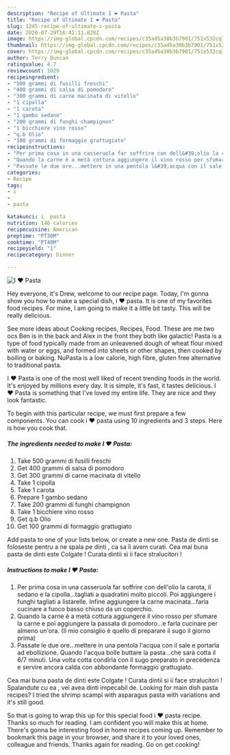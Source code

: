 ```yaml
---
description: "Recipe of Ultimate I ❤ Pasta"
title: "Recipe of Ultimate I ❤ Pasta"
slug: 1245-recipe-of-ultimate-i-pasta
date: 2020-07-29T16:41:11.828Z
image: https://img-global.cpcdn.com/recipes/c35ad5a30b3b7901/751x532cq70/i-❤-pasta-recipe-main-photo.jpg
thumbnail: https://img-global.cpcdn.com/recipes/c35ad5a30b3b7901/751x532cq70/i-❤-pasta-recipe-main-photo.jpg
cover: https://img-global.cpcdn.com/recipes/c35ad5a30b3b7901/751x532cq70/i-❤-pasta-recipe-main-photo.jpg
author: Terry Duncan
ratingvalue: 4.7
reviewcount: 1029
recipeingredient:
- "500 grammi di fusilli freschi"
- "400 grammi di salsa di pomodoro"
- "300 grammi di carne macinata di vitello"
- "1 cipolla"
- "1 carota"
- "1 gambo sedano"
- "200 grammi di funghi champignon"
- "1 bicchiere vino rosso"
- "q.b Olio"
- "100 grammi di formaggio grattugiato"
recipeinstructions:
- "Per prima cosa in una casseruola far soffrire con dell&#39;olio la carota, il sedano e la cipolla...tagliati a quadratini molto piccoli. Poi aggiungere i funghi tagliati a listarelle. Infine aggiungere la carne macinata...farla cucinare a fuoco basso chiuso da un coperchio."
- "Quando la carne è a metà cottura aggiungere il vino rosso per sfumare la carne e poi aggiungere la passata di pomodoro...e farla cucinare per almeno un&#39;ora. (Il mio consiglio è quello di preparare il sugo il giorno prima)"
- "Passate le due ore...mettere in una pentola l&#39;acqua con il sale e portarla ad ebollizione. Quando l&#39;acqua bolle buttare la pasta...che sarà cotta il 6/7 minuti. Una volta cotta condirla con il sugo preparato in precedenza e servire ancora calda con abbondante formaggio grattugiato."
categories:
- Recipe
tags:
- i
- 
- pasta

katakunci: i  pasta 
nutrition: 140 calories
recipecuisine: American
preptime: "PT30M"
cooktime: "PT48M"
recipeyield: "1"
recipecategory: Dinner

---
```



![I ❤ Pasta](https://img-global.cpcdn.com/recipes/c35ad5a30b3b7901/751x532cq70/i-❤-pasta-recipe-main-photo.jpg)

Hey everyone, it's Drew, welcome to our recipe page. Today, I'm gonna show you how to make a special dish, i ❤ pasta. It is one of my favorites food recipes. For mine, I am going to make it a little bit tasty. This will be really delicious.

See more ideas about Cooking recipes, Recipes, Food. These are me two ocs Ben is in the back and Alex in the front they both like galactic! Pasta is a type of food typically made from an unleavened dough of wheat flour mixed with water or eggs, and formed into sheets or other shapes, then cooked by boiling or baking. NuPasta is a low calorie, high fibre, gluten free alternative to traditional pasta.

I ❤ Pasta is one of the most well liked of recent trending foods in the world. It's enjoyed by millions every day. It is simple, it's fast, it tastes delicious. I ❤ Pasta is something that I've loved my entire life. They are nice and they look fantastic.


To begin with this particular recipe, we must first prepare a few components. You can cook i ❤ pasta using 10 ingredients and 3 steps. Here is how you cook that.

<!--inarticleads1-->

##### The ingredients needed to make I ❤ Pasta:

1. Take 500 grammi di fusilli freschi
1. Get 400 grammi di salsa di pomodoro
1. Get 300 grammi di carne macinata di vitello
1. Take 1 cipolla
1. Take 1 carota
1. Prepare 1 gambo sedano
1. Take 200 grammi di funghi champignon
1. Take 1 bicchiere vino rosso
1. Get q.b Olio
1. Get 100 grammi di formaggio grattugiato


Add pasta to one of your lists below, or create a new one. Pasta de dinti se foloseste pentru a ne spala pe dinti , ca sa îi avem curati. Cea mai buna pasta de dinti este Colgate ! Curata dintii si ii face stralucitori ! 

<!--inarticleads2-->

##### Instructions to make I ❤ Pasta:

1. Per prima cosa in una casseruola far soffrire con dell&#39;olio la carota, il sedano e la cipolla...tagliati a quadratini molto piccoli. Poi aggiungere i funghi tagliati a listarelle. Infine aggiungere la carne macinata...farla cucinare a fuoco basso chiuso da un coperchio.
1. Quando la carne è a metà cottura aggiungere il vino rosso per sfumare la carne e poi aggiungere la passata di pomodoro...e farla cucinare per almeno un&#39;ora. (Il mio consiglio è quello di preparare il sugo il giorno prima)
1. Passate le due ore...mettere in una pentola l&#39;acqua con il sale e portarla ad ebollizione. Quando l&#39;acqua bolle buttare la pasta...che sarà cotta il 6/7 minuti. Una volta cotta condirla con il sugo preparato in precedenza e servire ancora calda con abbondante formaggio grattugiato.


Cea mai buna pasta de dinti este Colgate ! Curata dintii si ii face stralucitori ! Spalandute cu ea , vei avea dinti impecabil de. Looking for main dish pasta recipes? I tried the shrimp scampi with asparagus pasta with variations and it&#39;s still good. 

So that is going to wrap this up for this special food i ❤ pasta recipe. Thanks so much for reading. I am confident you will make this at home. There's gonna be interesting food in home recipes coming up. Remember to bookmark this page in your browser, and share it to your loved ones, colleague and friends. Thanks again for reading. Go on get cooking!
